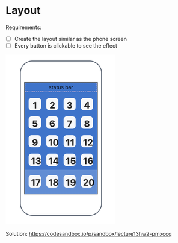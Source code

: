 # Layout

Requirements:

- [ ] Create the layout similar as the phone screen
- [ ] Every button is clickable to see the effect

![layout](./layout.png)

Solution: https://codesandbox.io/p/sandbox/lecture13hw2-pmxccq

